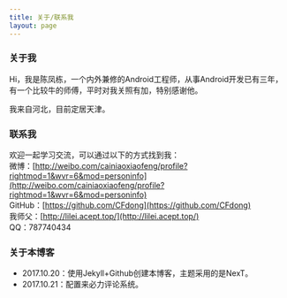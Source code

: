 ```yaml
---
title: 关于/联系我
layout: page
---
```


### 关于我
Hi，我是陈凤栋，一个内外兼修的Android工程师，从事Android开发已有三年，有一个比较牛的师傅，平时对我关照有加，特别感谢他。

我来自河北，目前定居天津。

### 联系我
欢迎一起学习交流，可以通过以下的方式找到我：<br>
微博：[http://weibo.com/cainiaoxiaofeng/profile?rightmod=1&wvr=6&mod=personinfo](http://weibo.com/cainiaoxiaofeng/profile?rightmod=1&wvr=6&mod=personinfo)<br>
GitHub：[https://github.com/CFdong](https://github.com/CFdong)<br>
我师父：[http://lilei.acept.top/](http://lilei.acept.top/)<br>
QQ：787740434

### 关于本博客
* 2017.10.20：使用Jekyll+Github创建本博客，主题采用的是NexT。<br>
* 2017.10.21：配置来必力评论系统。
